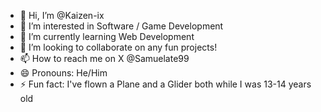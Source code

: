 - 👋 Hi, I’m @Kaizen-ix
- 👀 I’m interested in Software / Game Development
- 🌱 I’m currently learning Web Development
- 💞️ I’m looking to collaborate on any fun projects!
- 📫 How to reach me on X @Samuelate99
- 😄 Pronouns: He/Him
- ⚡ Fun fact: I've flown a Plane and a Glider both while I was 13-14 years old

<!---
Samuelate99/Samuelate99 is a ✨ special ✨ repository because its `README.md` (this file) appears on your GitHub profile.
You can click the Preview link to take a look at your changes.
--->
